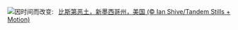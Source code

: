 ![](https://www.bing.com/th?id=OHR.BistiBlue_ZH-CN4991705833_UHD.jpg&w=1000)因时间而改变:&nbsp;&ensp;[比斯第恶土，新墨西哥州，美国 (© Ian Shive/Tandem Stills + Motion)](https://www.bing.com/th?id=OHR.BistiBlue_ZH-CN4991705833_UHD.jpg)
<br><br/>
